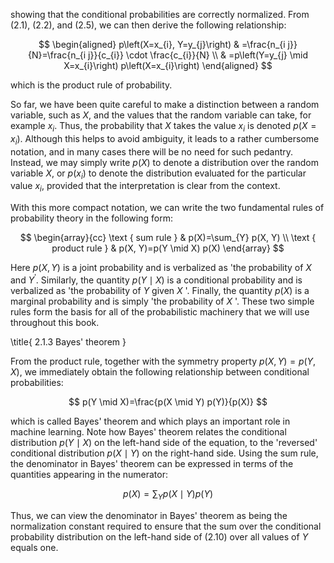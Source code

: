 showing that the conditional probabilities are correctly normalized. From (2.1), (2.2), and (2.5), we can then derive the following relationship:

$$
\begin{aligned}
p\left(X=x_{i}, Y=y_{j}\right) & =\frac{n_{i j}}{N}=\frac{n_{i j}}{c_{i}} \cdot \frac{c_{i}}{N} \\
& =p\left(Y=y_{j} \mid X=x_{i}\right) p\left(X=x_{i}\right)
\end{aligned}
$$

which is the product rule of probability.

So far, we have been quite careful to make a distinction between a random variable, such as $X$, and the values that the random variable can take, for example $x_{i}$. Thus, the probability that $X$ takes the value $x_{i}$ is denoted $p\left(X=x_{i}\right)$. Although this helps to avoid ambiguity, it leads to a rather cumbersome notation, and in many cases there will be no need for such pedantry. Instead, we may simply write $p(X)$ to denote a distribution over the random variable $X$, or $p\left(x_{i}\right)$ to denote the distribution evaluated for the particular value $x_{i}$, provided that the interpretation is clear from the context.

With this more compact notation, we can write the two fundamental rules of probability theory in the following form:

$$
\begin{array}{cc}
\text { sum rule } & p(X)=\sum_{Y} p(X, Y) \\
\text { product rule } & p(X, Y)=p(Y \mid X) p(X)
\end{array}
$$

Here $p(X, Y)$ is a joint probability and is verbalized as 'the probability of $X$ and $Y^{\prime}$. Similarly, the quantity $p(Y \mid X)$ is a conditional probability and is verbalized as 'the probability of $Y$ given $X$ '. Finally, the quantity $p(X)$ is a marginal probability and is simply 'the probability of $X$ '. These two simple rules form the basis for all of the probabilistic machinery that we will use throughout this book.

\title{
2.1.3 Bayes' theorem
}

From the product rule, together with the symmetry property $p(X, Y)=p(Y, X)$, we immediately obtain the following relationship between conditional probabilities:

$$
p(Y \mid X)=\frac{p(X \mid Y) p(Y)}{p(X)}
$$

which is called Bayes' theorem and which plays an important role in machine learning. Note how Bayes' theorem relates the conditional distribution $p(Y \mid X)$ on the left-hand side of the equation, to the 'reversed' conditional distribution $p(X \mid Y)$ on the right-hand side. Using the sum rule, the denominator in Bayes' theorem can be expressed in terms of the quantities appearing in the numerator:

$$
p(X)=\sum_{Y} p(X \mid Y) p(Y)
$$

Thus, we can view the denominator in Bayes' theorem as being the normalization constant required to ensure that the sum over the conditional probability distribution on the left-hand side of (2.10) over all values of $Y$ equals one.